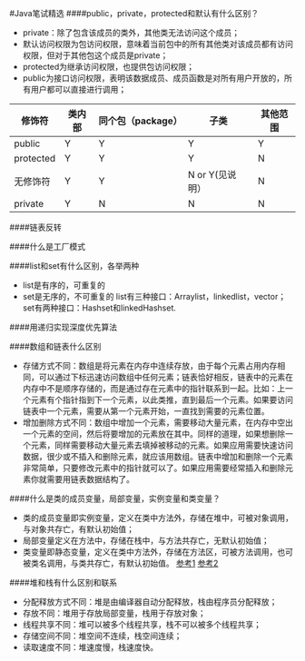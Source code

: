#Java笔试精选
####public，private，protected和默认有什么区别？
* private：除了包含该成员的类外，其他类无法访问这个成员；
* 默认访问权限为包访问权限，意味着当前包中的所有其他类对该成员都有访问权限，但对于其他包这个成员是private；
* protected为继承访问权限，也提供包访问权限；
* public为接口访问权限，表明该数据成员、成员函数是对所有用户开放的，所有用户都可以直接进行调用；

 修饰符  |  类内部 |  同个包（package） |  子类 |  其他范围 
------------- | ------------- | -------------| -------------| -------------
public | Y |  Y |  Y |  Y
protected  |  Y |  Y |  Y |  N
无修饰符  |  Y |  Y |  N or Y(见说明） |  N
private  |  Y |  N |  N |  N

####链表反转

####什么是工厂模式

####list和set有什么区别，各举两种
* list是有序的，可重复的
* set是无序的，不可重复的
list有三种接口：Arraylist，linkedlist，vector；set有两种接口：Hashset和linkedHashset.

####用递归实现深度优先算法

####数组和链表什么区别
* 存储方式不同：数组是将元素在内存中连续存放，由于每个元素占用内存相同，可以通过下标迅速访问数组中任何元素；链表恰好相反，链表中的元素在内存中不是顺序存储的，而是通过存在元素中的指针联系到一起。比如：上一个元素有个指针指到下一个元素，以此类推，直到最后一个元素。如果要访问链表中一个元素，需要从第一个元素开始，一直找到需要的元素位置。
* 增加删除方式不同：数组中增加一个元素，需要移动大量元素，在内存中空出一个元素的空间，然后将要增加的元素放在其中。同样的道理，如果想删除一个元素，同样需要移动大量元素去填掉被移动的元素。如果应用需要快速访问数据，很少或不插入和删除元素，就应该用数组。链表中增加和删除一个元素非常简单，只要修改元素中的指针就可以了。如果应用需要经常插入和删除元素你就需要用链表数据结构了。

####什么是类的成员变量，局部变量，实例变量和类变量？
* 类的成员变量即实例变量，定义在类中方法外，存储在堆中，可被对象调用，与对象共存亡，有默认初始值；
* 局部变量定义在方法中，存储在栈中，与方法共存亡，无默认初始值；
* 类变量即静态变量，定义在类中方法外，存储在方法区，可被方法调用，也可被类名调用，与类共存亡，有默认初始值。
[参考1](http://blog.csdn.net/haovip123/article/details/43883109)
[参考2](http://2892931976.blog.51cto.com/5396534/1741592)

####堆和栈有什么区别和联系
* 分配释放方式不同：堆是由编译器自动分配释放，栈由程序员分配释放；
* 存放不同：堆用于存放局部变量，栈用于存放对象；
* 线程共享不同：堆可以被多个线程共享，栈不可以被多个线程共享；
* 存储空间不同：堆空间不连续，栈空间连续；
* 读取速度不同：堆速度慢，栈速度快。

